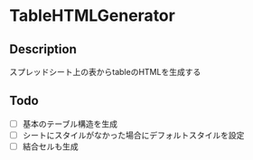 # TableHTMLGenerator

## Description

スプレッドシート上の表からtableのHTMLを生成する

## Todo

- [ ] 基本のテーブル構造を生成
- [ ] シートにスタイルがなかった場合にデフォルトスタイルを設定
- [ ] 結合セルも生成
